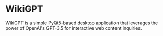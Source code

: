 # WikiGPT
WikiGPT is a simple PyQt5-based desktop application that leverages the power of OpenAI's GPT-3.5 for interactive web content inquiries.
